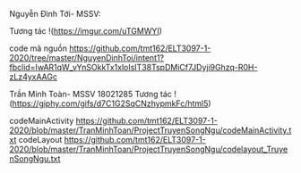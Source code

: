 Nguyễn Đình Tới- MSSV:

Tương tác
!(https://imgur.com/uTGMWYI)

code mã nguồn
https://github.com/tmt162/ELT3097-1-2020/tree/master/NguyenDinhToi/intent1?fbclid=IwAR1qW_vYnSOkkTx1xloIsIT38TspDMiCf7JDyji9Ghzq-R0H-zLz4yxAAGc


Trần Minh Toàn- MSSV 18021285
Tương tác
!(https://giphy.com/gifs/d7C1G2SqCNzhypmkFc/html5)

codeMainActivity
https://github.com/tmt162/ELT3097-1-2020/blob/master/TranMinhToan/ProjectTruyenSongNgu/codeMainActivity.txt
codeLayout 
https://github.com/tmt162/ELT3097-1-2020/blob/master/TranMinhToan/ProjectTruyenSongNgu/codelayout_TruyenSongNgu.txt
